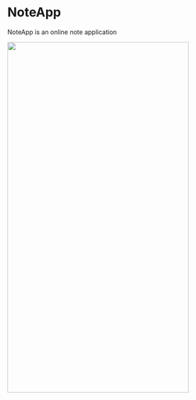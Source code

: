 # NoteApp
NoteApp is an online note application


<img src="https://media.giphy.com/media/Ul3DTLaeGq8W8ACN8P/giphy.gif" align="left" width="408" height="791">
